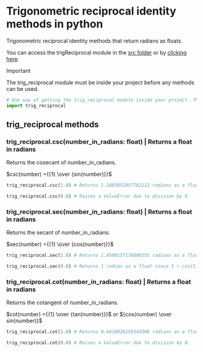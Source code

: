 # Trigonometric reciprocal identity methods in python

Trigonometric reciprocal identity methods that return radians as floats.

You can access the trigReciprocal module in the [src folder](src) or by [clicking here](src/trig_reciprocal.py).

> [!IMPORTANT]
> The trig_reciprocal module must be inside your project before any methods can be used.

```Python
# One way of getting the trig_reciprocal module inside your project. This requires the module to be in the same folder as the file using this code.
import trig_reciprocal
```

## trig_reciprocal methods

### trig_reciprocal.csc(number_in_radians: float) | Returns a float in radians

Returns the cosecant of number_in_radians.

$csc(number) ={{1} \over {sin(number)}}$

```Python
trig_reciprocal.csc(1.0) # Returns 1.1883951057781212 radians as a float.
```

```Python
trig_reciprocal.csc(0.0) # Raises a ValueError due to division by 0.
```

### trig_reciprocal.sec(number_in_radians: float) | Returns a float in radians

Returns the secant of number_in_radians.

$sec(number) ={{1} \over {cos(number)}}$

```Python
trig_reciprocal.sec(1.0) # Returns 1.8508157176809255 radians as a float.
```

```Python
trig_reciprocal.sec(0.0) # Returns 1 radian as a float since 1 ÷ cos(1) is 1 ÷ 1, which is 1.
```

### trig_reciprocal.cot(number_in_radians: float) | Returns a float in radians

Returns the cotangent of number_in_radians.

$cot(number) ={{1} \over {tan(number)}}$ or ${cos(number) \over sin(number)}$

```Python
trig_reciprocal.cot(1.0) # Returns 0.6420926159343306 radians as a float.
```

```Python
trig_reciprocal.cot(0.0) # Raises a ValueError due to division by 0.
```
